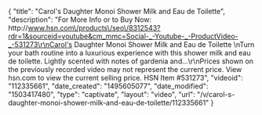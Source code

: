 {
    "title": "Carol's Daughter Monoi Shower Milk and Eau de Toilette",
    "description": "For More Info or to Buy Now: http:\/\/www.hsn.com\/products\/seo\/8312543?rdr=1&sourceid=youtube&cm_mmc=Social-_-Youtube-_-ProductVideo-_-531273\r\nCarol's Daughter Monoi Shower Milk and Eau de Toilette \nTurn your bath routine into a luxurious experience with this shower milk and eau de toilette. Lightly scented with notes of gardenia and...\r\nPrices shown on the previously recorded video may not represent the current price.  View hsn.com to view the current selling price. HSN Item #531273",
    "videoid": "112335661",
    "date_created": "1495605077",
    "date_modified": "1503417480",
    "type": "captivate",
    "layout": "video",
    "url": "\/v\/carol-s-daughter-monoi-shower-milk-and-eau-de-toilette\/112335661"
}